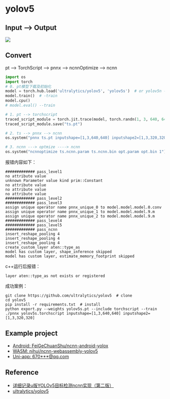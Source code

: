 # yolov5

## Input --> Output

![](https://github.com/ultralytics/yolov5/releases/download/v1.0/splash.jpg)

## Convert 

pt --> TorchScript --> pnnx --> ncnnOptimize --> ncnn

```python
import os
import torch
# 0. pt模型下载及初始化
model = torch.hub.load('ultralytics/yolov5', 'yolov5s')  # or yolov5n - yolov5x6, custom
model.train()  # -train
model.cpu()
# model.eval() --train

# 1. pt --> torchscript
traced_script_module = torch.jit.trace(model, torch.randn(1, 3, 640, 640))
traced_script_module.save("ts.pt")

# 2. ts --> pnnx --> ncnn
os.system("pnnx ts.pt inputshape=[1,3,640,640] inputshape2=[1,3,320,320] device=cpu")

# 3. ncnn ---> optmize ----> ncnn
os.system("ncnnoptimize ts.ncnn.param ts.ncnn.bin opt.param opt.bin 1")  # 数字0 代表fp32 ；1代表fp16
```
报错内容如下：
```log
############# pass_level1
no attribute value
unknown Parameter value kind prim::Constant
no attribute value
no attribute value
no attribute value
############# pass_level2
############# pass_level3
assign unique operator name pnnx_unique_0 to model.model.model.0.conv
assign unique operator name pnnx_unique_1 to model.model.model.9.m
assign unique operator name pnnx_unique_2 to model.model.model.9.m
############# pass_level4
############# pass_level5
############# pass_ncnn
insert_reshape_pooling 4
insert_reshape_pooling 4
insert_reshape_pooling 4
create_custom_layer aten::type_as
model has custom layer, shape_inference skipped
model has custom layer, estimate_memory_footprint skipped
```
c++运行后报错：
```
layer aten::type_as not exists or registered
```

成功案例：
```
git clone https://github.com/ultralytics/yolov5  # clone
cd yolov5
pip install -r requirements.txt  # install
python export.py --weights yolov5s.pt --include torchscript --train
./pnnx yolov5s.torchscript inputshape=[1,3,640,640] inputshape2=[1,3,320,320]
```
## Example project

- [Android: FeiGeChuanShu/ncnn-android-yolox](https://github.com/FeiGeChuanShu/ncnn-android-yolox)
- [WASM: nihui/ncnn-webassembly-yolov5](https://github.com/nihui/ncnn-webassembly-yolov5)
- [Uni-app: 670***@qq.com](https://ext.dcloud.net.cn/plugin?id=5243)
  
## Reference

- [详细记录u版YOLOv5目标检测ncnn实现（第二版）](https://zhuanlan.zhihu.com/p/471357671)
- [ultralytics/yolov5](https://github.com/ultralytics/yolov5)


